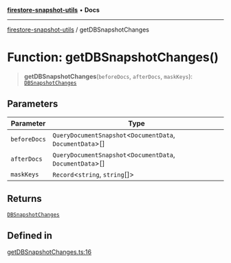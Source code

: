 [**firestore-snapshot-utils**](../README.md) • **Docs**

---

[firestore-snapshot-utils](../README.md) / getDBSnapshotChanges

# Function: getDBSnapshotChanges()

> **getDBSnapshotChanges**(`beforeDocs`, `afterDocs`, `maskKeys`): [`DBSnapshotChanges`](../interfaces/DBSnapshotChanges.md)

## Parameters

| Parameter    | Type                                                        |
| ------------ | ----------------------------------------------------------- |
| `beforeDocs` | `QueryDocumentSnapshot`\<`DocumentData`, `DocumentData`\>[] |
| `afterDocs`  | `QueryDocumentSnapshot`\<`DocumentData`, `DocumentData`\>[] |
| `maskKeys`   | `Record`\<`string`, `string`[]\>                            |

## Returns

[`DBSnapshotChanges`](../interfaces/DBSnapshotChanges.md)

## Defined in

[getDBSnapshotChanges.ts:16](https://github.com/ericvera/firestore-snapshot-utils/blob/main/src/getDBSnapshotChanges.ts#L16)
